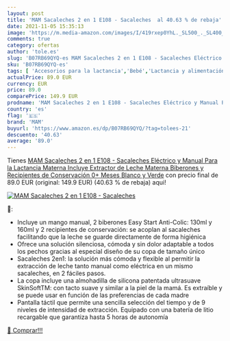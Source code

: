```yaml
---
layout: post
title: 'MAM Sacaleches 2 en 1 E108 - Sacaleches  al 40.63 % de rebaja'
date: 2021-11-05 15:35:13
image: 'https://m.media-amazon.com/images/I/419rxep0YhL._SL500_._SL400_.jpg'
comments: true
category: ofertas
author: 'tole.es'
slug: 'B07RB69QYQ-es MAM Sacaleches 2 en 1 E108 - Sacaleches Eléctrico y Manual...'
sku: 'B07RB69QYQ-es'
tags: [ 'Accesorios para la lactancia','Bebé','Lactancia y alimentación','Sacaleches','biberones','lactancia','mam','sacaleches', ]
actualPrice: 89.0 EUR
currency: EUR
price: 89.0
comparePrice: 149.9 EUR
prodname: 'MAM Sacaleches 2 en 1 E108 - Sacaleches Eléctrico y Manual Para la Lactancia Materna  Incluye Extractor de Leche Materna  Biberones y Recipientes de Conservación  0+ Meses  Blanco y Verde'
country: 'es'
flag: '🇪🇸'
brand: 'MAM'
buyurl: 'https://www.amazon.es/dp/B07RB69QYQ/?tag=tolees-21'
descuento: '40.63'
average: '89.0'
---
```


Tienes [MAM Sacaleches 2 en 1 E108 - Sacaleches Eléctrico y Manual Para la Lactancia Materna  Incluye Extractor de Leche Materna  Biberones y Recipientes de Conservación  0+ Meses  Blanco y Verde](https://www.amazon.es/dp/B07RB69QYQ/?tag=tolees-21) con precio final de  89.0 EUR (original: 149.9 EUR) (40.63 %  de rebaja) aqui!

[![MAM Sacaleches 2 en 1 E108 - Sacaleches ](https://m.media-amazon.com/images/I/419rxep0YhL._SL500_._SL400_.jpg)](https://www.amazon.es/dp/B07RB69QYQ/?tag=tolees-21)

🔎:

- Incluye un mango manual, 2 biberones Easy Start Anti-Colic: 130ml y 160ml y 2 recipientes de conservación: se acoplan al sacaleches facilitando que la leche se guarde directamente de forma higiénica
- Ofrece una solución silenciosa, cómoda y sin dolor adaptable a todos los pechos gracias al especial diseño de su copa de tamaño único
- Sacaleches 2en1: la solución más cómoda y flexible al permitir la extracción de leche tanto manual como eléctrica en un mismo sacaleches, en 2 fáciles pasos.
- La copa incluye una almohadilla de silicona patentada ultrasuave SkinSoftTM: con tacto suave y similar a la piel de la mamá. Es extraíble y se puede usar en función de las preferencias de cada madre
- Pantalla táctil que permite una sencilla selección del tiempo y de 9 niveles de intensidad de extracción. Equipado con una batería de litio recargable que garantiza hasta 5 horas de autonomía

[🛒 Comprar!!!](https://www.amazon.es/dp/B07RB69QYQ/?tag=tolees-21)
